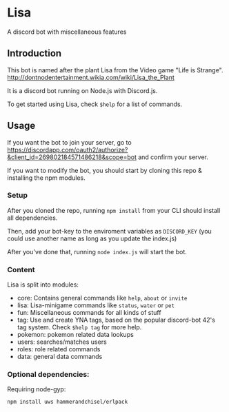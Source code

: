 # Lisa

A discord bot with miscellaneous features

## Introduction

This bot is named after the plant Lisa from the Video game "Life is Strange".
<http://dontnodentertainment.wikia.com/wiki/Lisa_the_Plant>

It is a discord bot running on Node.js with Discord.js.

To get started using Lisa, check `$help` for a list of commands.

## Usage

If you want the bot to join your server,
go to <https://discordapp.com/oauth2/authorize?&client_id=269802184571486218&scope=bot> and confirm your server.

If you want to modify the bot, you should start by cloning this repo & installing the npm modules.

### Setup

After you cloned the repo, running `npm install` from your CLI should install all dependencies.

Then, add your bot-key to the enviroment variables as `DISCORD_KEY` (you could use another name as long as you update the index.js)

After you've done that, running `node index.js` will start the bot.

### Content

Lisa is split into modules:

- core: Contains general commands like `help`, `about` or `invite` 
- lisa: Lisa-minigame commands like `status`, `water` or `pet` 
- fun: Miscellaneous commands for all kinds of stuff 
- tag: Use and create YNA tags, based on the popular discord-bot 42's tag system. Check `$help tag` for more help.
- pokemon: pokemon related data lookups
- users: searches/matches users
- roles: role related commands
- data: general data commands

### Optional dependencies:

Requiring node-gyp:
```
npm install uws hammerandchisel/erlpack
```
